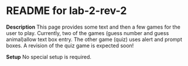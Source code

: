 # README for lab-2-rev-2

**Description**
This page provides some text and then a few games for the user to play.  Currently, two of the games (guess number and guess animal)allow text box entry.  The other game (quiz) uses alert and prompt boxes.  A revision of the quiz game is expected soon!

**Setup**
No special setup is required.